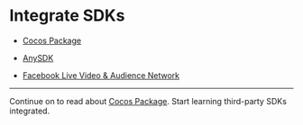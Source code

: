 # Integrate SDKs

- [Cocos Package](cocos-package-overview.md)

- [AnySDK](anysdk-overview.md)

- [Facebook Live Video & Audience Network](fb-an-and-live.md)

<hr>

Continue on to read about [Cocos Package](cocos-package-overview.md). Start learning third-party SDKs integrated.
